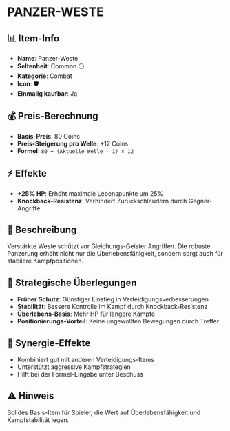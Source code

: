 # PANZER-WESTE

## 📊 Item-Info
- **Name**: Panzer-Weste
- **Seltenheit**: Common ⚪
- **Kategorie**: Combat
- **Icon**: 🛡️
- **Einmalig kaufbar**: Ja

## 💰 Preis-Berechnung
- **Basis-Preis**: 80 Coins
- **Preis-Steigerung pro Welle**: +12 Coins
- **Formel**: `80 + (Aktuelle Welle - 1) × 12`

## ⚡ Effekte
- **+25% HP**: Erhöht maximale Lebenspunkte um 25%
- **Knockback-Resistenz**: Verhindert Zurückschleudern durch Gegner-Angriffe

## 📝 Beschreibung
Verstärkte Weste schützt vor Gleichungs-Geister Angriffen. Die robuste Panzerung erhöht nicht nur die Überlebensfähigkeit, sondern sorgt auch für stabilere Kampfpositionen.

## 🎯 Strategische Überlegungen
- **Früher Schutz**: Günstiger Einstieg in Verteidigungsverbesserungen
- **Stabilität**: Bessere Kontrolle im Kampf durch Knockback-Resistenz
- **Überlebens-Basis**: Mehr HP für längere Kämpfe
- **Positionierungs-Vorteil**: Keine ungewollten Bewegungen durch Treffer

## 🔄 Synergie-Effekte
- Kombiniert gut mit anderen Verteidigungs-Items
- Unterstützt aggressive Kampfstrategien
- Hilft bei der Formel-Eingabe unter Beschuss

## ⚠️ Hinweis
Solides Basis-Item für Spieler, die Wert auf Überlebensfähigkeit und Kampfstabilität legen.
